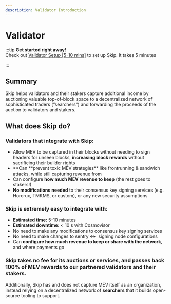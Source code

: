 ```yaml
---
description: Validator Introduction
---
```


# Validator

:::tip
**Get started right away!**  
Check out [Validator Setup [5-10 mins]](./setup.md) to set up Skip. It takes 5 minutes

:::

## Summary

Skip helps validators and their stakers capture additional income by auctioning valuable top-of-block space to a decentralized network of sophisticated traders (”searchers”) and forwarding the proceeds of the auction to validators and stakers.

## What does Skip do?

### Validators that integrate with Skip:

- Allow MEV to be captured in their blocks without needing to sign headers for unseen blocks, **increasing block rewards** without sacrificing their builder rights
- **Can **prevent toxic MEV strategies\*\* like frontrunning & sandwich attacks, while still capturing revenue from
- Can configure **how much MEV revenue to keep** (the rest goes to stakers!)
- **No modifications needed** to their consensus key signing services (e.g. Horcrux, TMKMS, or custom), or any new security assumptions

### Skip is extremely easy to integrate with:

- **Estimated time:** 5-10 minutes
- **Estimated downtime:** < 10 s with Cosmovisor
- No need to make any modifications to consensus key signing services
- No need to make changes to sentry ↔  signing node configurations
- Can **configure how much revenue to keep or share with the network**, and where payments go

### Skip takes no fee for its auctions or services, and passes back 100% of MEV rewards to our partnered validators and their stakers.

Additionally, Skip has and does not capture MEV itself as an organization, instead relying on a decentralized network of **searchers** that it builds open-source tooling to support.
